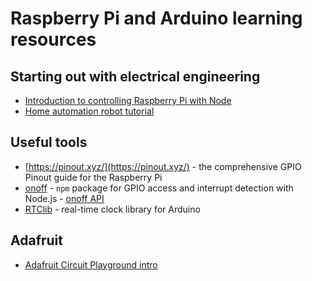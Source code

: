 # Raspberry Pi and Arduino learning resources

## Starting out with electrical engineering

* [Introduction to controlling Raspberry Pi with Node](https://itnext.io/an-introduction-to-raspberry-pi-4-gpio-and-controlling-it-with-node-js-10f2ce41af12)
* [Home automation robot tutorial](https://www.instructables.com/id/Home-Automation-or-Robot-Butler-called-Geoffrey-/)

## Useful tools

* [https://pinout.xyz/](https://pinout.xyz/) - the comprehensive GPIO Pinout guide for the Raspberry Pi
* [onoff](https://www.npmjs.com/package/onoff) - `npm` package for GPIO access and interrupt detection with Node.js - [onoff API](https://github.com/fivdi/onoff#api)
* [RTClib](https://github.com/adafruit/RTClib) - real-time clock library for Arduino

## Adafruit

* [Adafruit Circuit Playground intro](https://learn.adafruit.com/adafruit-circuit-playground-express)